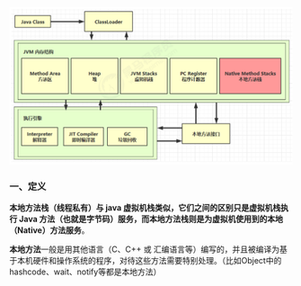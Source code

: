 ![image-20201101115758040](3.内存结构篇：本地方法栈.assets/image-20201101115758040.png)

### 一、定义

**本地方法栈（线程私有）**与 java 虚拟机栈类似，它们之间的区别只是**虚拟机栈执行 Java 方法（也就是字节码）服务，而本地方法栈则是为虚拟机使用到的本地（Native）方法服务**。

**本地方法**一般是用其他语言（C、C++ 或 汇编语言等）编写的，并且被编译为基于本机硬件和操作系统的程序，对待这些方法需要特别处理。（比如Object中的 hashcode、wait、notify等都是本地方法）
